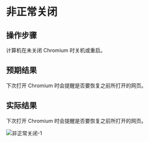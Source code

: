 # 非正常关闭

## 操作步骤

计算机在未关闭 Chromium 时关机或重启。

## 预期结果

下次打开 Chromium 时会提醒是否要恢复之前所打开的网页。

## 实际结果

下次打开 Chromium 时会提醒是否要恢复之前所打开的网页。

![非正常关闭-1](../img/非正常关闭-1.png)